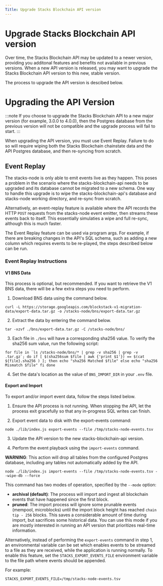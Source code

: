 ```yaml
---
Title: Upgrade Stacks Blockchain API version
---
```


# Upgrade Stacks Blockchain API version

Over time, the Stacks Blockchain API may be updated to a newer version, providing you additonal features and benefits not available in previous versions. When a new API version is released, you may want to upgrade the Stacks Blockchain API version to this new, stable version.

The process to upgrade the API version is descibed below.

# Upgrading the API Version

:::note
If you choose to upgrade the Stacks Blockchain API to a new major version (for example, 3.0.0 to 4.0.0), then the Postgres database from the previous version will not be compatible and the upgrade process will fail to start.
:::

When upgrading the API version, you must use Event Replay. Failure to do so will require wiping both the Stacks Blockchain chainstate data and the API Postgres database, and then re-syncing from scratch.

## Event Replay

The stacks-node is only able to emit events live as they happen. This poses a problem in the scenario where the stacks-blockchain-api needs to be upgraded and its database cannot be migrated to a new schema. One way to handle this upgrade is to wipe the stacks-blockchain-api's database and stacks-node working directory, and re-sync from scratch.

Alternatively, an event-replay feature is available where the API records the HTTP `POST` requests from the stacks-node event emitter, then streams these events back to itself. This essentially simulaties a wipe and full re-sync, although this is much faster.

The Event Replay feature can be used via program args. For example, if there are breaking changes in the API's SQL schema, such as adding a new column which requires events to be re-played, the steps described below can be run.

### Event Replay Instructions

#### V1 BNS Data

This process is optional, but recommended. If you want to retrieve the V1 BNS data, there will be a few extra steps you need to perform.

1. Download BNS data using the command below.

`curl -L https://storage.googleapis.com/blockstack-v1-migration-data/export-data.tar.gz -o /stacks-node/bns/export-data.tar.gz`

2. Extract the data by entering the command below.

`tar -xzvf ./bns/export-data.tar.gz -C /stacks-node/bns/`

3. Each file in `./bns` will have a corresponding sha256 value. To verify the sha256 sum value, run the following script:

`` for file in `ls /stacks-node/bns/* | grep -v sha256 | grep -v .tar.gz`; do if [ $(sha256sum $file | awk {'print $1'}) == $(cat ${file}.sha256 ) ]; then echo "sha256 Matched $file" else echo "sha256 Mismatch $file" fi done ``

4. Set the data's location as the value of `BNS_IMPORT_DIR` in your `.env` file.

#### Export and Import

To export and/or import event data, follow the steps listed below.

1. Ensure the API process is not running. When stopping the API, let the process exit gracefully so that any in-progress SQL writes can finish.

2. Export event data to disk with the export-events command:

`node ./lib/index.js export-events --file /tmp/stacks-node-events.tsv`

3. Update the API version to the new stacks-blockchain-api version.

4. Perform the event playback using the `import-events` command.

**WARNING**: This action will drop all tables from the configured Postgres database, including any tables not automatically added by the API.

`node ./lib/index.js import-events --file /tmp/stacks-node-events.tsv --wipe-db --force`

This command has two modes of operation, specified by the `--mode` option:

- **archival (default)**: The process will import and ingest all blockchain events that have happened since the first block.
- **pruned**: The import process will ignore some prunable events (mempool, microblocks) until the import block height has reached `chain tip - 256` blocks. This saves a considerable amount of time during import, but sacrifices some historical data. You can use this mode if you are mostly interested in running an API version that prioritizes real-time information.

Alternatively, instead of performing the `export-events` command in step 1, an environmental variable can be set which enables events to be streamed to a file as they are received, while the application is running normally. To enable this feature, set the `STACKS_EXPORT_EVENTS_FILE` environment variable to the file path where events should be appended.

For example:

`STACKS_EXPORT_EVENTS_FILE=/tmp/stacks-node-events.tsv`
